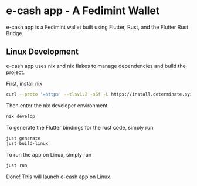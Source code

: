 # e-cash app - A Fedimint Wallet

e-cash app is a Fedimint wallet built using Flutter, Rust, and the Flutter Rust Bridge.

## Linux Development
e-cash app uses nix and nix flakes to manage dependencies and build the project.

First, install nix

```bash
curl --proto '=https' --tlsv1.2 -sSf -L https://install.determinate.systems/nix | sh -s -- install
```

Then enter the nix developer environment.

```bash
nix develop
```

To generate the Flutter bindings for the rust code, simply run
```bash
just generate
just build-linux
```

To run the app on Linux, simply run
```bash
just run
```

Done! This will launch e-cash app on Linux.
